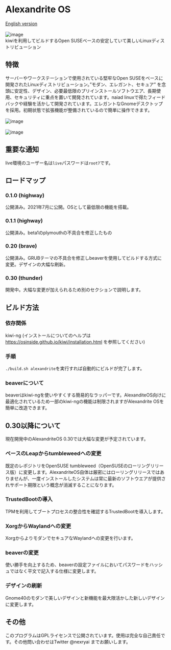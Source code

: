 # Alexandrite OS
[English version](https://github.com/nexryai/project-alexandrite/blob/main/docs/README_en.md) <br> <br>
![image](https://raw.githubusercontent.com/nexryai/project-alexandrite/main/img/Alexandrite.png) <br>
kiwiを利用してビルドするOpen SUSEベースの安定していて美しいLinuxディストリビューション<br>


## 特徴
サーバーやワークステーションで使用されている堅牢なOpen SUSEをベースに開発されたLinuxディストリビューション。”モダン、エレガント、セキュア” を念頭に安定性、デザイン、必要最低限のプリインストールソフトウエア、長期使用、セキュリティに重点を置いて開発されています。naiad linuxで得たフィードバックや経験を活かして開発されています。エレガントなGnomeデスクトップを採用。初期状態で拡張機能が整備されているので簡単に操作できます。<br>
<br>
![image](https://raw.githubusercontent.com/nexryai/project-alexandrite/main/img/desktop1.png) <br> <br>
![image](https://raw.githubusercontent.com/nexryai/project-alexandrite/main/img/desktop2.png)

## 重要な通知
live環境のユーザー名は`live`パスワードは`root7`です。

## ロードマップ

### 0.1.0 (highway)
公開済み。2021年7月に公開。OSとして最低限の機能を搭載。

### 0.1.1 (highway)
公開済み。beta1のplymouthの不具合を修正したもの

### 0.20 (brave)
公開済み。GRUBテーマの不具合を修正しbeaverを使用してビルドする方式に変更。デザインの大幅な刷新。

### 0.30  (thunder)
開発中。大幅な変更が加えられるため別のセクションで説明します。

## ビルド方法
### 依存関係
kiwi-ng (インストールについてのヘルプは https://osinside.github.io/kiwi/installation.html を参照してください)

### 手順
`./build.sh alexandrite`を実行すれば自動的にビルドが完了します。

### beaverについて
beaverはkiwi-ngを使いやすくする簡易的なラッパーです。AlexanditeOS向けに最適化されているため一部のkiwi-ngの機能は制限されますがAlexandrite OSを簡単に改造できます。

## 0.30以降について
現在開発中のAlexandriteOS 0.30では大幅な変更が予定されています。
### ベースのLeapからtumbleweedへの変更
既定のレポジトリをOpenSUSE tumbleweed（OpenSUSEのローリングリリース版）に変更します。AlexandriteOS自体は厳密にはローリングリリースではありませんが、一度インストールしたシステムは常に最新のソフトウエアが提供されサポート期限という概念が消滅することになります。
### TrustedBootの導入
TPMを利用してブートプロセスの整合性を確認するTrustedBootを導入します。
### XorgからWaylandへの変更
XorgからよりモダンでセキュアなWaylandへの変更を行います。
### beaverの変更
使い勝手を向上するため、beaverの設定ファイルにおいてパスワードをハッシュではなく平文で記入する仕様に変更します。
### デザインの刷新
Gnome40のモダンで美しいデザインと新機能を最大限活かした新しいデザインに変更します。

## その他
このプログラムはGPLライセンスで公開されています。使用は完全な自己責任です。その他問い合わせはTwitter @nexryai までお願いします。
